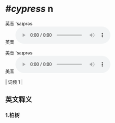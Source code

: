 # ***\#cypress*** n
英音 'saɪprəs  
英音
<audio src="./media/cypress1_AAC.aac" controls="controls"></audio>

美音 'saɪprəs  
美音
<audio src="./media/cypress2_AAC.aac" controls="controls"></audio>



| 词频 1 |  

英文释义
---
### 1.**柏树**  


